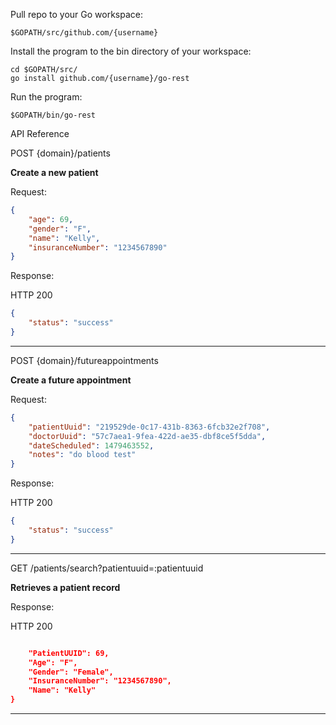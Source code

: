 Pull repo to your Go workspace:
```
$GOPATH/src/github.com/{username}
```

Install the program to the bin directory of your workspace:
```
cd $GOPATH/src/
go install github.com/{username}/go-rest
```

Run the program:
```
$GOPATH/bin/go-rest
```

API Reference

POST {domain}/patients

**Create a new patient**

Request:

```json
{
	"age": 69,
	"gender": "F",
	"name": "Kelly",
	"insuranceNumber": "1234567890"
}
```

Response:

HTTP 200

```json
{
	"status": "success"
}
```

-------------------------------------------------------

POST {domain}/futureappointments

**Create a future appointment**

Request:

```json
{
	"patientUuid": "219529de-0c17-431b-8363-6fcb32e2f708",
	"doctorUuid": "57c7aea1-9fea-422d-ae35-dbf8ce5f5dda",
	"dateScheduled": 1479463552,
	"notes": "do blood test"
}
```

Response:

HTTP 200

```json
{
	"status": "success"
}
```

-------------------------------------------------------

GET /patients/search?patientuuid=:patientuuid

**Retrieves a patient record**

Response:

HTTP 200

```json

	"PatientUUID": 69,
	"Age": "F",
	"Gender": "Female",
	"InsuranceNumber": "1234567890",
	"Name": "Kelly"
}
```

-------------------------------------------------------
